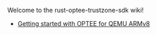 Welcome to the rust-optee-trustzone-sdk wiki!

- [Getting started with OPTEE for QEMU ARMv8](https://github.com/mesalock-linux/rust-optee-trustzone-sdk/wiki/Getting-started-with-OPTEE-for-QEMU-ARMv8)